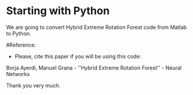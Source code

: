 Starting with Python
====================

We are going to convert Hybrid Extreme Rotation Forest code from Matlab to Python.

#Reference:
- Please, cite this paper if you will be using this code:

Borja Ayerdi, Manuel Grana - ''Hybrid Extreme Rotation Forest'' - Neural Networks

Thank you very much.